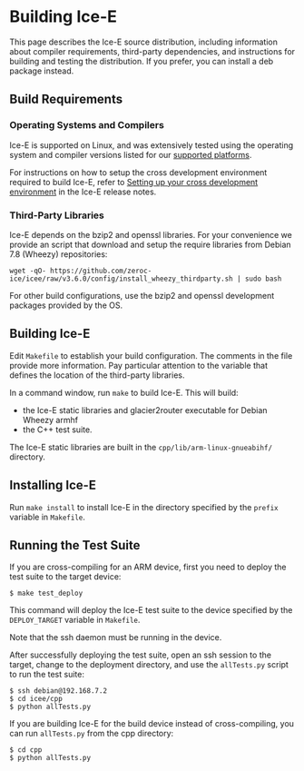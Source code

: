 # Building Ice-E

This page describes the Ice-E source distribution, including information
about compiler requirements, third-party dependencies, and instructions for
building and testing the distribution. If you prefer, you can install a deb
package instead.

## Build Requirements

### Operating Systems and Compilers

Ice-E is supported on Linux, and was extensively tested using the operating
system and compiler versions listed for our [supported platforms][1].

For instructions on how to setup the cross development environment required
to build Ice-E, refer to [Setting up your cross development environment][2] in 
the Ice-E release notes.

### Third-Party Libraries

Ice-E depends on the bzip2 and openssl libraries. For your convenience we 
provide an script that download and setup the require libraries from 
Debian 7.8 (Wheezy) repositories:

    wget -qO- https://github.com/zeroc-ice/icee/raw/v3.6.0/config/install_wheezy_thirdparty.sh | sudo bash

For other build configurations, use the bzip2 and openssl development packages 
provided by the OS.

## Building Ice-E

Edit `Makefile` to establish your build configuration. The comments in the
file provide more information. Pay particular attention to the variable that
defines the location of the third-party libraries.

In a command window, run `make` to build Ice-E. This will build:

- the Ice-E static libraries and glacier2router executable for Debian Wheezy
  armhf
- the C++ test suite.
 
The Ice-E static libraries are built in the `cpp/lib/arm-linux-gnueabihf/`
directory.

## Installing Ice-E

Run `make install` to install Ice-E in the directory specified by the
`prefix` variable in `Makefile`.

## Running the Test Suite

If you are cross-compiling for an ARM device, first you need to deploy
the test suite to the target device:

    $ make test_deploy
    
This command will deploy the Ice-E test suite to the device specified by the
`DEPLOY_TARGET` variable in `Makefile`. 

Note that the ssh daemon must be running in the device.

After successfully deploying the test suite, open an ssh session to the
target, change to the deployment directory, and use the `allTests.py` script
to run the test suite:

    $ ssh debian@192.168.7.2
    $ cd icee/cpp
    $ python allTests.py

If you are building Ice-E for the build device instead of cross-compiling,
you can run `allTests.py` from the cpp directory:

    $ cd cpp
    $ python allTests.py

[1]: https://doc.zeroc.com/display/Ice36/Supported+Platforms+for+Ice-E+3.6.0
[2]: https://doc.zeroc.com/display/Ice36/Using+the+Ice-E+Binary+Distribution
